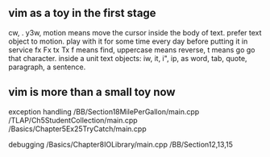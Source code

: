 ## vim as a toy in the first stage

cw, . y3w,
motion means move the cursor inside the body of text.
prefer text object to motion.
play with it for some time every day before putting it in service
fx Fx tx Tx
f means find, uppercase means reverse, t means go go that character.
inside a unit text objects:
iw, it, i", ip, as
word, tab, quote, paragraph, a sentence.

## vim is more than a small toy now

exception handling 
/BB/Section18MilePerGallon/main.cpp
/TLAP/Ch5StudentCollection/main.cpp
/Basics/Chapter5Ex25TryCatch/main.cpp

debugging
/Basics/Chapter8IOLibrary/main.cpp
/BB/Section12,13,15